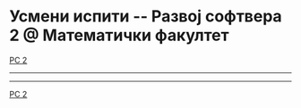 # Усмени испити -- Развој софтвера 2 @ Математички факултет  

[РС 2](../README.md)

---

---

[РС 2](../README.md)